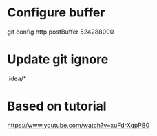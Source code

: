 # Configure buffer
git config http.postBuffer 524288000
# Update git ignore
.idea/*
# Based on tutorial
https://www.youtube.com/watch?v=xuFdrXqpPB0